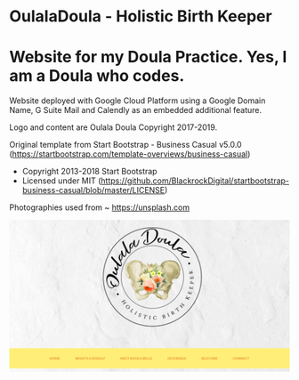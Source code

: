 # OulalaDoula - Holistic Birth Keeper
# Website for my Doula Practice. Yes, I am a Doula who codes.

Website deployed with Google Cloud Platform using a Google Domain Name, G Suite Mail and Calendly as an embedded additional feature.

Logo and content are Oulala Doula Copyright 2017-2019.

Original template from  Start Bootstrap - Business Casual v5.0.0 (https://startbootstrap.com/template-overviews/business-casual)
 * Copyright 2013-2018 Start Bootstrap
 * Licensed under MIT (https://github.com/BlackrockDigital/startbootstrap-business-casual/blob/master/LICENSE)
 
Photographies used from ~ https://unsplash.com

![Homepage Image](https://github.com/Belle85/OulalaDoula/blob/master/img/Screenshot_Homepage.PNG)


